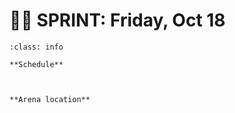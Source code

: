 # 🚴‍♀️ SPRINT: Friday, Oct 18

```{admonition} Main points
:class: info

**Schedule**



**Arena location**




```
